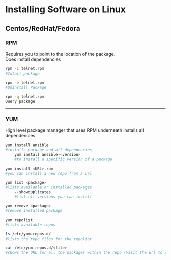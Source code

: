 # Installing Software on Linux

## Centos/RedHat/Fedora
### RPM
Requires you to point to the location of the package.  
Does install dependencies

```bash
rpm -i telnet.rpm
#Intall package

rpm -e telnet.rpm
#Uninstall Package

rpm -q telnet.rpm
Query package
```

---

### YUM
High level package manager that uses RPM underneath installs all dependencies

```bash
yum install ansible
#installs package and all dependencies
	yum install ansible-<version>
	#to install a specific version of a package

yum install <URL>.rpm
#you can install a new repo from a url

yum list <package>
#lists available or installed packages
	--showduplicates
	#list all versions you can install

yum remove <package>
#remove installed package

yum repolist
#lists available repos

ls /etc/yum.repos.d/
#lists the repo files for the repolist

cat /etc/yum.repos.d/<file>
#shows the URL for all the packages within the repo (Visit the url to see packages)
```